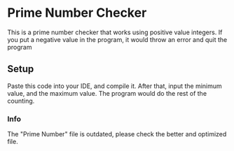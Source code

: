 # Prime Number Checker
This is a prime number checker that works using positive value integers. If you put a negative value in the program, it would throw an error and quit the program

## Setup
Paste this code into your IDE, and compile it. After that, input the minimum value, and the maximum value. The program would do the rest of the counting.

### Info
The "Prime Number" file is outdated, please check the better and optimized file.
